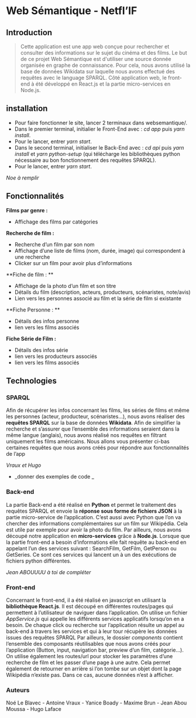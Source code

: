 # Web Sémantique - Netfl’IF

## Introduction 

> Cette application est une app web conçue pour rechercher et consulter des informations sur le sujet du cinéma et des films. Le but de ce projet Web Sémantique est d'utiliser une source donnée organisée en graphe de connaissance. Pour cela, nous avons utilisé la base de données Wikidata sur laquelle nous avons effectué des requêtes avec le language SPARQL. Côté application web, le front-end à été développé en React.js et la partie micro-services en Node.js.

## installation 

- Pour faire fonctionner le site, lancer 2 terminaux dans websemantique/.
- Dans le premier terminal, initialier le Front-End avec : _cd app_ puis _yarn install_.
- Pour le lancer, entrer _yarn start_.
- Dans le second terminal, initialiser le Back-End avec : _cd api_ puis _yarn install_ et _yarn python-setup_ (qui télécharge les bibliothèques python nécessaire au bon fonctionnement des requêtes SPARQL).
- Pour le lancer, entrer _yarn start_.

_Noe à remplir_

## Fonctionnalités

**Films par genre :**
- Affichage des films par catégories 

**Recherche de film :**
- Recherche d’un film par son nom 
- Affichage d’une liste de films (nom, durée, image) qui correspondent à une recherche
- Clicker sur un film pour avoir plus d’informations 

**Fiche de film : **
- Affichage de la photo d’un film et son titre 
- Détails du film (description, acteurs, producteurs, scénaristes, note/avis)
- Lien vers les personnes associé au film et la série de film si existante 

**Fiche Personne : **
- Détails des infos personne
- lien vers les films associés 

**Fiche Série de Film :** 
- Détails des infos série
- lien vers les producteurs associés
- lien vers les films associés

## Technologies

### SPARQL

Afin de récupérer les infos concernant les films, les séries de films et même les personnes (acteur, producteur, scénaristes…), nous avons réaliser des **requêtes SPARQL** sur la base de données **Wikidata**. Afin de simplifier la recherche et s’assurer que l’ensemble des informations seraient dans la même langue (anglais), nous avons réalisé nos requêtes en filtrant uniquement les films américains. 
Nous allons vous présenter ci-bas certaines requêtes que nous avons créés pour répondre aux fonctionnalités de l’app

_Vraux et Hugo_ 
- _donner des exemples de code _

### Back-end

La partie Back-end a été réalisé en **Python** et permet le traitement des requêtes SPARQL et envoie la **réponse sous forme de fichiers JSON** à la partie micro-service de l’application. C’est aussi avec Python que l’on va chercher des informations complémentaires	sur un film sur Wikipédia. Cela est utile par exemple pour avoir la photo du film.
Par ailleurs, nous avons découpé notre application en **micro-services** grâce à **Node.js**. Lorsque que la partie front-end a besoin d’informations elle fait requête au back-end en appelant l’un des services suivant : SearchFilm, GetFilm, GetPerson ou GetSeries. Ce sont ces services qui lancent un à un des exécutions de fichiers python différentes.

_Jean ABOUUUU à toi de compléter_

### Front-end

Concernant le front-end, il a été réalisé en javascript en utilisant la **bibliothèque React.js**.
Il est découpé en différentes routes/pages qui permettent à l’utilisateur de naviguer dans l’application. On utilise un fichier _AppService.js_ qui appelle les différents services applicatifs lorsqu’on en a besoin. 
De chaque click ou recherche sur l’application résulte un appel au back-end à travers les services et qui à leur tour récupère les données issues des requêtes SPARQL
Par ailleurs, le dossier _components_ contient l’ensemble des composants réutilisables que nous avons créés pour l’application (Button, input, navigation bar, preview d’un film, catégorie…).
On utilise également les routes/url pour stocker les paramètres d’une recherche de film et les passer d’une page à une autre. Cela permet également de retourner en arrière si l’on tombe sur un objet dont la page Wikipédia n’existe pas. Dans ce cas, aucune données n’est à afficher. 




### Auteurs 
Noé Le Blavec - Antoine Vraux - Yanice Boady - Maxime Brun - Jean Abou Moussa - Hugo Laface

